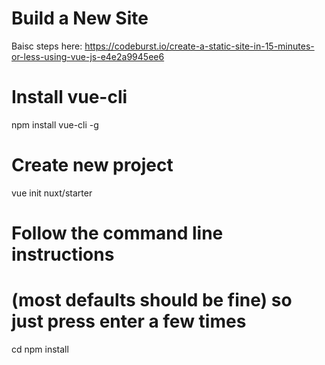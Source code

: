 # Build a New Site

Baisc steps here: https://codeburst.io/create-a-static-site-in-15-minutes-or-less-using-vue-js-e4e2a9945ee6

# Install vue-cli
npm install vue-cli -g

# Create new project
vue init nuxt/starter <project-name>
  # Follow the command line instructions
  # (most defaults should be fine) so just press enter a few times
cd <project-name>
npm install
